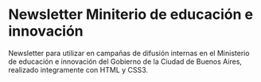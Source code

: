 # Newsletter Miniterio de educación e innovación

Newsletter para utilizar en campañas de difusión internas en el Ministerio de educación e innovación del Gobierno de la Ciudad de Buenos Aires, realizado integramente con HTML y CSS3.